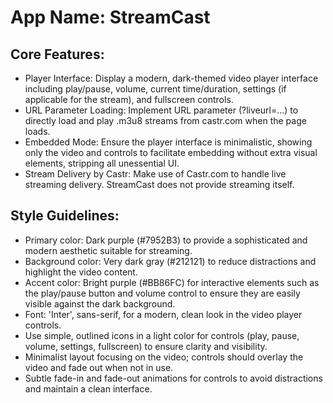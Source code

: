 # **App Name**: StreamCast

## Core Features:

- Player Interface: Display a modern, dark-themed video player interface including play/pause, volume, current time/duration, settings (if applicable for the stream), and fullscreen controls.
- URL Parameter Loading: Implement URL parameter (?liveurl=...) to directly load and play .m3u8 streams from castr.com when the page loads.
- Embedded Mode: Ensure the player interface is minimalistic, showing only the video and controls to facilitate embedding without extra visual elements, stripping all unessential UI.
- Stream Delivery by Castr: Make use of Castr.com to handle live streaming delivery. StreamCast does not provide streaming itself.

## Style Guidelines:

- Primary color: Dark purple (#7952B3) to provide a sophisticated and modern aesthetic suitable for streaming.
- Background color: Very dark gray (#212121) to reduce distractions and highlight the video content.
- Accent color: Bright purple (#BB86FC) for interactive elements such as the play/pause button and volume control to ensure they are easily visible against the dark background.
- Font: 'Inter', sans-serif, for a modern, clean look in the video player controls.
- Use simple, outlined icons in a light color for controls (play, pause, volume, settings, fullscreen) to ensure clarity and visibility.
- Minimalist layout focusing on the video; controls should overlay the video and fade out when not in use.
- Subtle fade-in and fade-out animations for controls to avoid distractions and maintain a clean interface.